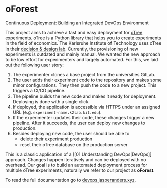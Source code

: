 # oForest

Continuous Deployment: Building an Integrated DevOps Environment

This project aims to achieve a fast and easy deployment for
[oTree](https://www.otree.org/) experiments. oTree is a Python library that
helps you to create experiments in the field of economics. The Karlsruhe
Institute of Technology uses oTree in their
[decision & design lab](https://www.kd2lab.kit.edu/english/index.php).
Currently, the provisioning of new experiments is outdated and mainly manual. We
wanted the new approach to be low effort for experimenters and largely
automated. For this, we laid out the following user story:

1. The experimenter clones a base project from the universities GitLab.
2. The user adds their experiment code to the repository and makes some minor
   configurations. They then push the code to a new project. This triggers a
   CI/CD pipeline.
3. The pipeline builds the new code and makes it ready for deployment. Deploying
   is done with a single click.
4. If deployed, the application is accessible via HTTPS under an assigned URL
   (e.g. `experiment-name.k2lab.kit.edu`).
5. If the experimenter updates their code, these changes trigger a new pipeline.
   After it succeeds, the user can deploy new changes to production.
6. Besides deploying new code, the user should be able to
   - delete their experiment production
   - reset their oTree database on the production server

This is a classic application of a [[01 Understanding DevOps|DevOps]] approach.
Changes happen iteratively and can be deployed with no overhead. Our goal is to
build an automated deployment process for multiple oTree experiments, naturally
we refer to our project as **oForest**.

To read the full documentation go to
[devops.jasperanders.xyz](https://devops.jasperanders.xyz).
